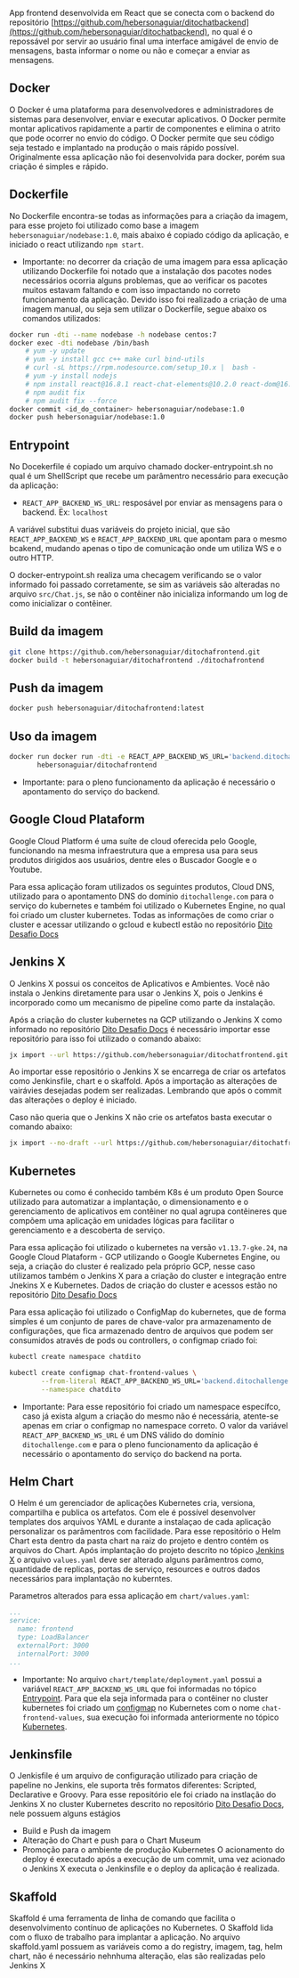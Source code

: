 App frontend desenvolvida em React que se conecta com o backend do repositório [https://github.com/hebersonaguiar/ditochatbackend](https://github.com/hebersonaguiar/ditochatbackend), no qual é o repossável por servir ao usuário final uma interface amigável de envio de mensagens, basta informar o nome ou não e começar a enviar as mensagens.

## Docker
O Docker é uma plataforma para desenvolvedores e administradores de sistemas para desenvolver, enviar e executar aplicativos. O Docker permite montar aplicativos rapidamente a partir de componentes e elimina o atrito que pode ocorrer no envio do código. O Docker permite que seu código seja testado e implantado na produção o mais rápido possível.
Originalmente essa aplicação não foi desenvolvida para docker, porém sua criação é simples e rápido. 

## Dockerfile
No Dockerfile encontra-se todas as informações para a criação da imagem, para esse projeto foi utilizado como base a imagem `hebersonaguiar/nodebase:1.0`, mais abaixo é copiado código da aplicação, e iniciado o react utilizando `npm start`.

* Importante: no decorrer da criação de uma imagem para essa aplicação utilizando Dockerfile foi notado que a instalação dos pacotes nodes necessários ocorria alguns problemas, que ao verificar os pacotes muitos estavam faltando e com isso impactando no correto funcionamento da aplicação. Devido isso foi realizado a criação de uma imagem manual, ou seja sem utilizar o Dockerfile, segue abaixo os comandos utilizados:

```bash
docker run -dti --name nodebase -h nodebase centos:7 
docker exec -dti nodebase /bin/bash
	# yum -y update
	# yum -y install gcc c++ make curl bind-utils
	# curl -sL https://rpm.nodesource.com/setup_10.x |  bash -
	# yum -y install nodejs
	# npm install react@16.8.1 react-chat-elements@10.2.0 react-dom@16.8.1 react-router-dom@4.3.1 typescript react-scripts@2.1.5
	# npm audit fix
	# npm audit fix --force
docker commit <id_do_container> hebersonaguiar/nodebase:1.0
docker push hebersonaguiar/nodebase:1.0
```

## Entrypoint
No Docekerfile é copiado um arquivo chamado docker-entrypoint.sh no qual é um ShellScript que recebe um parâmentro necessário para execução da aplicação:
- `REACT_APP_BACKEND_WS_URL`: resposável por enviar as mensagens para o backend. Ex: `localhost`

A variável substitui duas variáveis do projeto inicial, que são `REACT_APP_BACKEND_WS` e `REACT_APP_BACKEND_URL` que apontam para o mesmo bcakend, mudando apenas o tipo de comunicação onde um utiliza WS e o outro HTTP. 

O docker-entrypoint.sh realiza uma checagem verificando se o valor informado foi passado corretamente, se sim as variáveis são alteradas no arquivo `src/Chat.js`, se não o contêiner não inicializa informando um log de como inicializar o contêiner.

## Build da imagem
```bash
git clone https://github.com/hebersonaguiar/ditochafrontend.git
docker build -t hebersonaguiar/ditochafrontend ./ditochafrontend
```
## Push da imagem
```bash
docker push hebersonaguiar/ditochafrontend:latest
```

## Uso da imagem
```bash
docker run docker run -dti -e REACT_APP_BACKEND_WS_URL='backend.ditochallenge.com' \
	   hebersonaguiar/ditochafrontend
```
* Importante: para o pleno funcionamento da aplicação é necessário o apontamento do serviço do backend.

## Google Cloud Plataform
Google Cloud Platform é uma suíte de cloud oferecida pelo Google, funcionando na mesma infraestrutura que a empresa usa para seus produtos dirigidos aos usuários, dentre eles o Buscador Google e o Youtube.

Para essa aplicação foram utilizados os seguintes produtos, Cloud DNS, utilizado para o apontamento DNS do domínio `ditochallenge.com` para o serviço do kubernetes e também foi utilizado o Kubernetes Engine, no qual foi criado um cluster kubernetes. Todas as informações de como criar o cluster e acessar utilizando o gcloud e kubectl estão no repositório [Dito Desafio Docs](https://github.com/hebersonaguiar/ditodesafiodocs.git)

## Jenkins X
O Jenkins X possui os conceitos de Aplicativos e Ambientes. Você não instala o Jenkins diretamente para usar o Jenkins X, pois o Jenkins é incorporado como um mecanismo de pipeline como parte da instalação.

Após a criação do cluster kubernetes na GCP utilizando o Jenkins X como informado no repositório [Dito Desafio Docs](https://github.com/hebersonaguiar/ditodesafiodocs.git) é necessário importar esse repositório para isso foi utilizado o comando abaixo:

```bash
jx import --url https://github.com/hebersonaguiar/ditochatfrontend.git
```
Ao importar esse repositório o Jenkins X se encarrega de criar os artefatos como Jenkinsfile, chart e o skaffold. Após a importação as alterações de vairávies desejadas podem ser realizadas. Lembrando que após o commit das alterações o deploy é iniciado.

Caso não queria que o Jenkins X não crie os artefatos basta executar o comando abaixo:

```bash
jx import --no-draft --url https://github.com/hebersonaguiar/ditochatfrontend.git
```

## Kubernetes
Kubernetes ou como é conhecido também K8s é um produto Open Source utilizado para automatizar a implantação, o dimensionamento e o gerenciamento de aplicativos em contêiner no qual agrupa contêineres que compõem uma aplicação em unidades lógicas para facilitar o gerenciamento e a descoberta de serviço.

Para essa aplicação foi utilizado o kubernetes na versão `v1.13.7-gke.24`, na Google Cloud Plataform - GCP utilizando o Google Kubernetes Engine, ou seja, a criação do cluster é realizado pela próprio GCP, nesse caso utilizamos também o Jenkins X para a criação do cluster e integração entre Jnekins X e Kubernetes. Dados de criação do cluster e acessos estão no repositório [Dito Desafio Docs](https://github.com/hebersonaguiar/ditodesafiodocs.git)

Para essa aplicação foi utilizado o ConfigMap do kubernetes, que de forma simples é um conjunto de pares de chave-valor pra armazenamento de configurações, que fica armazenado dentro de arquivos que podem ser consumidos através de pods ou controllers, o configmap criado foi:


```bash
kubectl create namespace chatdito

kubectl create configmap chat-frontend-values \
		--from-literal REACT_APP_BACKEND_WS_URL='backend.ditochallenge.com' \
		--namespace chatdito
```

* Importante: Para esse repositório foi criado um namespace específco, caso já exista algum a criação do mesmo não é necessária, atente-se apenas em criar o configmap no namespace correto. O valor da variável `REACT_APP_BACKEND_WS_URL`  é um DNS válido do domínio `ditochallenge.com` e para o pleno funcionamento da aplicação é necessário o apontamento do serviço do backend na porta.

## Helm Chart
O Helm é um gerenciador de aplicações Kubernetes cria, versiona, compartilha e publica os artefatos. Com ele é possível desenvolver templates dos arquivos YAML e durante a instalaçao de cada aplicação personalizar os parâmentros com facilidade.
Para esse repositório o Helm Chart esta dentro da pasta chart na raiz do projeto e dentro contém os arquivos do Chart. Após implantação do projeto descrito no tópico [Jenkins X](https://github.com/hebersonaguiar/ditochatfrontend#jenkins-x) o arquivo `values.yaml` deve ser alterado alguns parâmentros como, quantidade de replicas, portas de serviço, resources e outros dados necessários para implantação no kuberntes.

Parametros alterados para essa aplicação em `chart/values.yaml`:
```yaml
...
service:
  name: frontend
  type: LoadBalancer
  externalPort: 3000
  internalPort: 3000
...
```
* Importante:
No arquivo `chart/template/deployment.yaml` possui a variável `REACT_APP_BACKEND_WS_URL`  que foi informadas no tópico [Entrypoint](https://github.com/hebersonaguiar/ditochatbackend#entrypoint). Para que ela seja informada para o contêiner no cluster kubernetes foi criado um [configmap](https://github.com/hebersonaguiar/ditochatfrontend#kubernetes) no Kubernetes com o nome `chat-frontend-values`, sua execução foi informada anteriormente no tópico [Kubernetes](https://github.com/hebersonaguiar/ditochatfrontend#kubernetes).


## Jenkinsfile
O Jenkisfile é um arquivo de configuração utilizado para criação de papeline no Jenkins, ele suporta três formatos diferentes: Scripted, Declarative e Groovy. 
Para esse repositório ele foi criado na instlação do Jenkins X no cluster Kubernetes descrito no repositório [Dito Desafio Docs](https://github.com/hebersonaguiar/ditodesafiodocs.git), nele possuem alguns estágios 
* Build e Push da imagem
* Alteração do Chart e push para o Chart Museum
* Promoção para o ambiente de produção Kubernetes
O acionamento do deploy é executado após a execução de um commit, uma vez acionado o Jenkins X executa o Jenkinsfile e o deploy da aplicação é realizada.

## Skaffold
Skaffold é uma ferramenta de linha de comando que facilita o desenvolvimento contínuo de aplicações no Kubernetes. O Skaffold lida com o fluxo de trabalho para implantar a aplicação.
No arquivo skaffold.yaml possuem as variáveis como a do registry, imagem, tag, helm chart, não é necessário nehnhuma alteração, elas são realizadas pelo Jenkins X